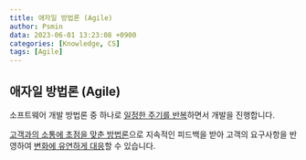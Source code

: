 ```yaml
---
title: 애자일 방법론 (Agile)
author: Psmin
data: 2023-06-01 13:23:08 +0900
categories: [Knowledge, CS]
tags: [Agile]
---
```


## 애자일 방법론 (Agile)

소프트웨어 개발 방법론 중 하나로 <u>일정한 주기를 반복</u>하면서 개발을 진행합니다.

<u>고객과의 소통에 초점을 맞춘 방법론</u>으로 지속적인 피드백을 받아 고객의 요구사항을 반영하여 <u>변화에 유연하게 대응</u>할 수 있습니다.
